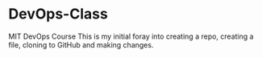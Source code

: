 # DevOps-Class
MIT DevOps Course
This is my initial foray into creating a repo, creating a file, cloning to GitHub and making changes.
